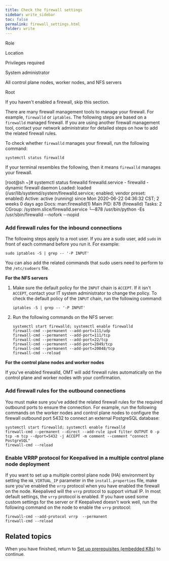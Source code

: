 ```yaml
---
title: Check the firewall settings
sidebar: write_sidebar
toc: false
permalink: firewall_settings.html
folder: write
---
```

Role

Location

Privileges required

System administrator

All control plane nodes, worker nodes, and NFS servers

Root

If you haven't enabled a firewall, skip this section. 

There are many firewall management tools to manage your firewall. For example, `firewalld` or `iptables`. The following steps are based on a `firewalld` managed firewall. If you are using another firewall management tool, contact your network administrator for detailed steps on how to add the related firewall rules.

To check whether `firewalld` manages your firewall, run the following command:

    systemctl status firewalld

  
If your terminal resembles the following, then it means `firewalld` manages your firewall.

\[root@sh ~\]# systemctl status firewalld
 firewalld.service - firewalld - dynamic firewall daemon
   Loaded: loaded (/usr/lib/systemd/system/firewalld.service; enabled; vendor preset: enabled)
   Active: active (running) since Mon 2020-06-22 04:36:32 CST; 2 weeks 0 days ago
     Docs: man:firewalld(1)
 Main PID: 878 (firewalld)
    Tasks: 2
   CGroup: /system.slice/firewalld.service
           └─878 /usr/bin/python -Es /usr/sbin/firewalld --nofork --nopid

### Add firewall rules for the inbound connections

The following steps apply to a root user. If you are a sudo user, add `sudo` in front of each command before you run it. For example:

    sudo iptables -S | grep -- '-P INPUT'

  
You can also add the related commands that sudo users need to perform to the `/etc/sudoers` file.

**For the NFS servers**

1.  Make sure the default policy for the `INPUT` chain is `ACCEPT`. If it isn't `ACCEPT`, contact your IT system administrator to change the policy. To check the default policy of the `INPUT` chain, run the following command:
    
        iptables -S | grep -- '-P INPUT'
    
2.  Run the following commands on the NFS server:
    
        systemctl start firewalld; systemctl enable firewalld
        firewall-cmd --permanent --add-port=111/udp
        firewall-cmd --permanent --add-port=111/tcp
        firewall-cmd --permanent --add-port=22/tcp
        firewall-cmd --permanent --add-port=2049/tcp
        firewall-cmd --permanent --add-port=20048/tcp
        firewall-cmd --reload
    

**For the control plane nodes and worker nodes**

If you've enabled firewalld, OMT will add firewall rules automatically on the control plane and worker nodes with your confirmation.

### Add firewall rules for the outbound connections 

You must make sure you've added the related firewall rules for the required outbound ports to ensure the connection. For example, run the following commands on the worker nodes and control plane nodes to configure the firewall outbound port 5432 to connect an external PostgreSQL database:

    systemctl start firewalld; systemctl enable firewalld
    firewall-cmd --permanent --direct --add-rule ipv4 filter OUTPUT 0 -p tcp -m tcp --dport=5432 -j ACCEPT -m comment --comment "connect PostgreSQL"
    firewall-cmd --reload

### Enable VRRP protocol for Keepalived in a multiple control plane node deployment 

If you want to set up a multiple control plane node (HA) environment by setting the `HA_VIRTUAL_IP` parameter in the `install.properties` file, make sure you've enabled the `vrrp` protocol when you have enabled the firewall on the node. Keepalived will the `vrrp` protocol to support virtual IP. In most default settings, the `vrrp` protocol is enabled. If you have used some custom settings for the server or if Keepalived doesn't work well, run the following command on the node to enable the `vrrp` protocol:

    firewall-cmd --add-protocol vrrp  --permanent
    firewall-cmd --reload

Related topics
--------------

When you have finished, return to [Set up prerequisites (embedded K8s)](/doc/OMT/Main/InstallPrereqsEmbed "Set up prerequisites (embedded K8s)") to continue.